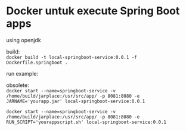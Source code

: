 # Docker untuk execute Spring Boot apps

using openjdk


build:   
`docker build -t local-springboot-service:0.0.1 -f Dockerfile.springboot .`


run example: 

obsolete:   
`docker start --name=springboot-service -v /home/build/jarplace:/usr/src/app/ -p 8081:8080 -e JARNAME='yourapp.jar' local-springboot-service:0.0.1`


`docker start --name=springboot-service -v /home/build/jarplace:/usr/src/app/ -p 8081:8080 -e RUN_SCRIPT='yourappscript.sh' local-springboot-service:0.0.1`

